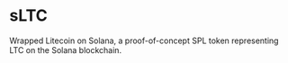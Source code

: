 # sLTC
Wrapped Litecoin on Solana, a proof-of-concept SPL token representing LTC on the Solana blockchain.
